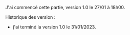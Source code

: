 
J'ai commencé cette partie, version 1.0 le 27/01 à 18h00.

Historique des version : 

- j'ai terminé la version 1.0 le 31/01/2023.

